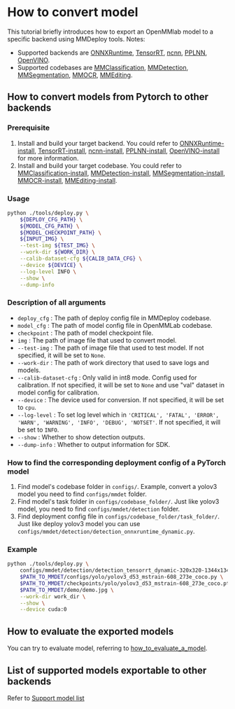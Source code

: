 # How to convert model

This tutorial briefly introduces how to export an OpenMMlab model to a specific backend using MMDeploy tools.
Notes:

- Supported backends are [ONNXRuntime](../05-supported-backends/onnxruntime.md), [TensorRT](../05-supported-backends/tensorrt.md), [ncnn](../05-supported-backends/ncnn.md), [PPLNN](../05-supported-backends/pplnn.md), [OpenVINO](../05-supported-backends/openvino.md).
- Supported codebases are [MMClassification](../04-supported-codebases/mmcls.md), [MMDetection](../04-supported-codebases/mmdet.md), [MMSegmentation](../04-supported-codebases/mmseg.md), [MMOCR](../04-supported-codebases/mmocr.md), [MMEditing](../04-supported-codebases/mmedit.md).

## How to convert models from Pytorch to other backends

### Prerequisite

1. Install and build your target backend. You could refer to [ONNXRuntime-install](../05-supported-backends/onnxruntime.md), [TensorRT-install](../05-supported-backends/tensorrt.md), [ncnn-install](../05-supported-backends/ncnn.md), [PPLNN-install](../05-supported-backends/pplnn.md), [OpenVINO-install](../05-supported-backends/openvino.md) for more information.
2. Install and build your target codebase. You could refer to [MMClassification-install](https://github.com/open-mmlab/mmclassification/blob/master/docs/en/install.md), [MMDetection-install](https://github.com/open-mmlab/mmdetection/blob/master/docs/en/get_started.md), [MMSegmentation-install](https://github.com/open-mmlab/mmsegmentation/blob/master/docs/en/get_started.md#installation), [MMOCR-install](https://mmocr.readthedocs.io/en/latest/install.html), [MMEditing-install](https://github.com/open-mmlab/mmediting/blob/master/docs/en/install.md).

### Usage

```bash
python ./tools/deploy.py \
    ${DEPLOY_CFG_PATH} \
    ${MODEL_CFG_PATH} \
    ${MODEL_CHECKPOINT_PATH} \
    ${INPUT_IMG} \
    --test-img ${TEST_IMG} \
    --work-dir ${WORK_DIR} \
    --calib-dataset-cfg ${CALIB_DATA_CFG} \
    --device ${DEVICE} \
    --log-level INFO \
    --show \
    --dump-info
```

### Description of all arguments

- `deploy_cfg` : The path of deploy config file in MMDeploy codebase.
- `model_cfg` : The path of model config file in OpenMMLab codebase.
- `checkpoint` : The path of model checkpoint file.
- `img` : The path of image file that used to convert model.
- `--test-img` : The path of image file that used to test model. If not specified, it will be set to `None`.
- `--work-dir` : The path of work directory that used to save logs and models.
- `--calib-dataset-cfg` : Only valid in int8 mode. Config used for calibration. If not specified, it will be set to `None` and  use "val" dataset in model config for calibration.
- `--device` : The device used for conversion. If not specified, it will be set to `cpu`.
- `--log-level` : To set log level which in `'CRITICAL', 'FATAL', 'ERROR', 'WARN', 'WARNING', 'INFO', 'DEBUG', 'NOTSET'`. If not specified, it will be set to `INFO`.
- `--show` : Whether to show detection outputs.
- `--dump-info` : Whether to output information for SDK.

### How to find the corresponding deployment config of a PyTorch model

1. Find model's codebase folder in `configs/`. Example, convert a yolov3 model you need to find `configs/mmdet` folder.
2. Find model's task folder in `configs/codebase_folder/`. Just like yolov3 model, you need to find `configs/mmdet/detection` folder.
3. Find deployment config file in `configs/codebase_folder/task_folder/`. Just like deploy yolov3 model you can use `configs/mmdet/detection/detection_onnxruntime_dynamic.py`.

### Example

```bash
python ./tools/deploy.py \
    configs/mmdet/detection/detection_tensorrt_dynamic-320x320-1344x1344.py \
    $PATH_TO_MMDET/configs/yolo/yolov3_d53_mstrain-608_273e_coco.py \
    $PATH_TO_MMDET/checkpoints/yolo/yolov3_d53_mstrain-608_273e_coco.pth \
    $PATH_TO_MMDET/demo/demo.jpg \
    --work-dir work_dir \
    --show \
    --device cuda:0
```

## How to evaluate the exported models

You can try to evaluate model, referring to [how_to_evaluate_a_model](./profile_model.md).

## List of supported models exportable to other backends

Refer to [Support model list](../03-benchmark/supported_models.md)
